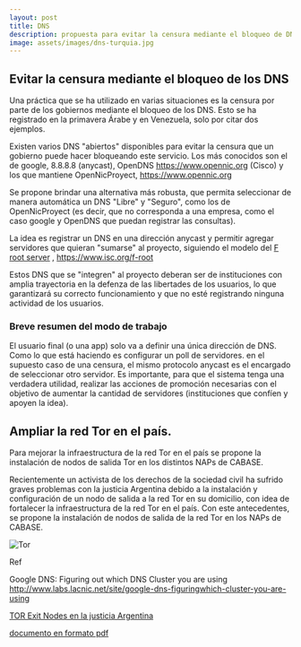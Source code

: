 ```yaml
---
layout: post
title: DNS
description: propuesta para evitar la censura mediante el bloqueo de DNS
image: assets/images/dns-turquia.jpg
---
```


## Evitar la censura mediante el bloqueo de los DNS

Una práctica que se ha utilizado en varias situaciones es la censura por parte de los gobiernos mediante el bloqueo de los DNS. Esto se ha registrado en la primavera Árabe y en Venezuela, solo por citar dos ejemplos.

Existen varios DNS "abiertos" disponibles para evitar la censura que un gobierno puede hacer bloqueando este servicio. Los más conocidos son el de google, 8.8.8.8 (anycast), OpenDNS https://www.opennic.org (Cisco) y los que mantiene OpenNicProyect, https://www.opennic.org

Se propone brindar una alternativa más robusta, que permita seleccionar de manera automática un DNS "Libre" y "Seguro", como los de OpenNicProyect (es decir, que no corresponda a una empresa, como el caso google y OpenDNS que puedan registrar las consultas).

La idea es registrar un DNS en una dirección anycast y permitir agregar servidores que quieran "sumarse" al proyecto, siguiendo el modelo del [F root server](http://www.aftld.org/bk/html/francais/francais/html/meetings/docs/anycast%20root%20servers.pdf) , https://www.isc.org/f-root

Estos DNS que se "integren" al proyecto deberan ser de instituciones con amplia trayectoria en la defenza de las libertades de los usuarios, lo que garantizará su correcto funcionamiento y que no esté registrando ninguna actividad de los usuarios.

### Breve resumen del modo de trabajo

El usuario final (o una app) solo va a definir una única dirección de DNS. Como lo que está haciendo es configurar un poll de servidores. en el supuesto caso de una censura, el mismo protocolo anycast es el encargado de seleccionar otro servidor. Es importante, para que el sistema tenga una verdadera utilidad, realizar las acciones de promoción necesarias con el objetivo de aumentar la cantidad de servidores (instituciones que confíen y apoyen la idea).

## Ampliar la red Tor en el país.

Para mejorar la infraestructura de la red Tor en el país se propone la instalación de nodos de salida Tor en los distintos NAPs de CABASE.

Recientemente un activista de los derechos de la sociedad civil ha sufrido graves problemas con la justicia Argentina debido a la instalación y configuración de un nodo de salida a la red Tor en su domicilio, con idea de fortalecer la infraestructura de la red Tor en el país. Con este antecedentes, se propone la instalación de nodos de salida de la red Tor en los NAPs de CABASE.

![Tor](https://dbellomo.github.io/digi/assets/images/tor-workflow.jpg)

Ref

Google DNS: Figuring out which DNS Cluster you are using http://www.labs.lacnic.net/site/google-dns-figuringwhich-cluster-you-are-using

[TOR Exit Nodes en la justicia Argentina](https://www.ekoparty.org/charla.php?id=793)

[documento en formato pdf](https://dbellomo.github.io/digi/DiGI-dbellomo-DNS.evitar.censura.pdf)

